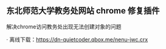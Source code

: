 东北师范大学教务处网站 chrome 修复插件
---------
解决chrome访问教务处出现无法创建对象的问题

· 离线下载：https://dn-quietcoder.qbox.me/nenu-jwc.crx
